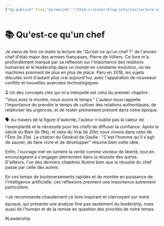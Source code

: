 ```yaml
---
{"dg-publish":true,"permalink":"/thib-s-corner/blog-articles/lecture-inspirante/qu-est-ce-qu-un-chef/"}
---
```


# 📚 Qu'est-ce qu'un chef

Je viens de finir ce matin la lecture de "Qu'est-ce qu'un chef ?" de l'ancien chef d'état-major des armées françaises, Pierre de Villiers. Ce livre m'a profondément marqué par sa réflexion sur l'importance des relations humaines et le leadership dans un monde en constante évolution, où les machines prennent de plus en plus de place. Paru en 2018, les sujets discutés sont d'autant plus vrai aujourd'hui, avec l'apparation de nouveaux conflits et nouvelles avancées technologiques. 

⏳ Un des concepts clés qui m'a interpellé est celui du premier chapitre : "Vous avez la montre, nous avons le temps." L'auteur nous rappelle l'importance de prendre le temps de cultiver des relations authentiques, de relativiser les urgences, et de rester pleinement présent dans notre époque.  
  
🗣️ Au travers de la figure d'autorité, l'auteur n'oublie pas la valeur de l'exemplarité et la nécessité pour les chefs de diffuser la confiance. Après le siècle du Bien (le 19e), et celui du Vrai (le 20e) nous vivons dans celui de l'Être (le 21e). La citation du Général de Gaulle : "C'est l'homme qu'il s'agit de sauver, de faire vivre et de développer" résume bien cette idée.  
  
Enfin, l'ouvrage met en lumière la vérité comme vecteur de liberté, tout en encourageant à s'engager pleinement dans la réussite des autres. D'ailleurs, l'un des derniers chapitres illustre bien que la réussite du chef passe par celle des autres.  
  
En ces temps de bouleversements rapides et de montée en puissance de l'intelligence artificielle, ces réflexions prennent une importance autrement particulière.  
  
⭐Je recommande chaudement ce livre inspirant et clairvoyant sur notre époque, qui présente une analyse fine pas seulement du leadership, mais aussi de l'humain et de la remise en question des priorités de notre temps

#Leadership 